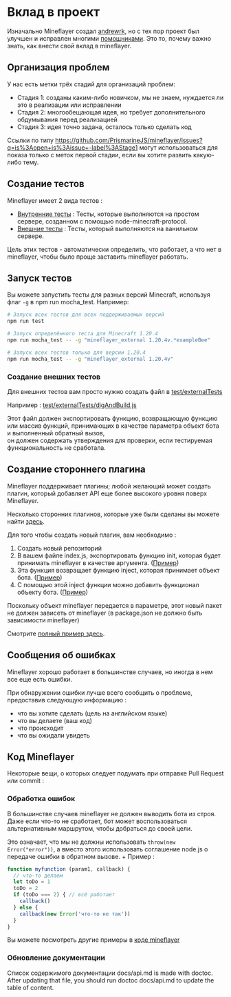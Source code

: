 # Вклад в проект

Изначально Mineflayer создал [andrewrk](http://github.com/andrewrk), но с тех пор проект был улучшен и исправлен многими [помощниками](https://github.com/andrewrk/mineflayer/graphs/contributors).
Это то, почему важно знать, как внести свой вклад в mineflayer.

## Организация проблем

У нас есть метки трёх стадий для организаций проблем:

* Стадия 1: созданы каким-либо новичком, мы не знаем, нуждается ли это в реализации или исправлении
* Стадия 2: многообещающая идея, но требует дополнительного обдумывания перед реализацией
* Стадия 3: идея точно задана, осталось только сделать код

Ссылки по типу https://github.com/PrismarineJS/mineflayer/issues?q=is%3Aopen+is%3Aissue+-label%3AStage1 могут использоваться для показа только с меток первой стадии, если вы хотите развить какую-либо тему.

## Создание тестов
Mineflayer имеет 2 вида тестов :

 * [Внутренние тесты](../../test/internalTest.js) : Тесты, которые выполняются на простом сервере, созданном с помощью node-minecraft-protocol.
 * [Внешние тесты](../../test/externalTests/) : Тесты, который выполняются на ванильном сервере.
 
Цель этих тестов - автоматически определить, что работает, а что нет в mineflayer, чтобы было проще заставить mineflayer работать.

## Запуск тестов
Вы можете запустить тесты для разных версий Minecraft, используя флаг `-g` в npm run mocha_test. Например:

```bash
# Запуск всех тестов для всех поддерживаемых версий
npm run test

# Запуск определённого теста для Minecraft 1.20.4
npm run mocha_test -- -g "mineflayer_external 1.20.4v.*exampleBee"

# Запуск всех тестов только для версии 1.20.4
npm run mocha_test -- -g "mineflayer_external 1.20.4v"
```

### Создание внешних тестов

Для внешних тестов вам просто нужно создать файл в [test/externalTests](../../test/externalTests)

Например : [test/externalTests/digAndBuild.js](https://github.com/PrismarineJS/mineflayer/blob/master/test/externalTests/digAndBuild.js)

Этот файл должен экспортировать функцию, возвращающую функцию или массив функций, принимающих в качестве параметра объект бота и выполненный обратный вызов,  
он должен содержать утверждения для проверки, если тестируемая функциональность не сработала.


## Создание стороннего плагина
Mineflayer поддерживает плагины; любой желающий может создать плагин, который добавляет API еще более высокого уровня поверх Mineflayer.

Несколько сторонних плагинов, которые уже были сделаны вы можете найти [здесь](https://github.com/andrewrk/mineflayer#third-party-plugins).

Для того чтобы создать новый плагин, вам необходимо :

1. Создать новый репозиторий
2. В вашем файле index.js, экспортировать функцию init, которая будет принимать mineflayer в качестве аргумента. ([Пример](https://github.com/andrewrk/mineflayer-navigate/blob/e24cb6a868ce64ae43bea2d035832c15ed01d301/index.js#L18))
3. Эта функция возвращает функцию inject, которая принимает объект бота. ([Пример](https://github.com/andrewrk/mineflayer-navigate/blob/e24cb6a868ce64ae43bea2d035832c15ed01d301/index.js#L23))
4. С помощью этой inject функции можно добавить функционал объекту бота. ([Пример](https://github.com/andrewrk/mineflayer-navigate/blob/e24cb6a868ce64ae43bea2d035832c15ed01d301/index.js#L32))

Поскольку объект mineflayer передается в параметре, этот новый пакет не должен зависеть от mineflayer (в package.json не должно быть зависимости mineflayer)

Смотрите [полный пример здесь](https://github.com/andrewrk/mineflayer-navigate/tree/e24cb6a868ce64ae43bea2d035832c15ed01d301).

## Сообщения об ошибках
Mineflayer хорошо работает в большинстве случаев, но иногда в нем все еще есть ошибки.

При обнаружении ошибки лучше всего сообщить о проблеме, предоставив следующую информацию :

* что вы хотите сделать (цель на английском языке)
* что вы делаете (ваш код)
* что происходит
* что вы ожидали увидеть

## Код Mineflayer
Некоторые вещи, о которых следует подумать при отправке Pull Request или commit :

### Обработка ошибок
В большинстве случаев mineflayer не должен выводить бота из строя. Даже если что-то не сработает, бот может воспользоваться альтернативным маршрутом, чтобы добраться до своей цели.

Это означает, что мы не должны использовать `throw(new Error("error"))`, а вместо этого использовать соглашение node.js о передаче ошибки в обратном вызове.
+
Пример : 

```js
function myfunction (param1, callback) {
  // что-то делаем
  let toDo = 1
  toDo = 2
  if (toDo === 2) { // всё работает
    callback()
  } else {
    callback(new Error('что-то не так'))
  }
}
```

Вы можете посмотреть другие примеры в [коде mineflayer](https://github.com/andrewrk/mineflayer/blob/a8736c4ea473cf1a609c5a29046c0cdad006d429/lib/plugins/bed.js#L10)

### Обновление документации
Список содержимого документации docs/api.md is made with doctoc. After updating that file, you should run doctoc docs/api.md to update the table of content.
